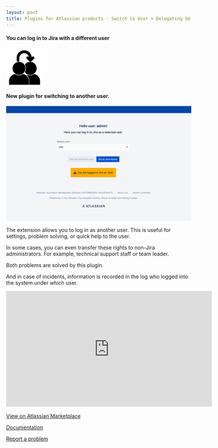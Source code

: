 ```yaml
---
layout: post
title: Plugins for Atlassian products - Switch to User + Delegating SU (Jira) 
---
```

#### You can log in to Jira with a different user ####
<img src="/images/su/su-144px.png" alt="Switch to User icon" width="100"/>

#### New plugin for switching to another user. ####

![switch user jibrok-set user](/images/su/su-set-user.png)

The extension allows you to log in as another user.
This is useful for settings, problem solving, or quick help to the user.

In some cases, you can even transfer these rights to non-Jira administrators. For example, technical support staff or team leader.

Both problems are solved by this plugin.

And in case of incidents, information is recorded in the log who logged into the system under which user.

<iframe width="560" height="315" src="https://www.youtube.com/embed/RROVJSyhJZo" frameborder="0" allow="autoplay; encrypted-media" allowfullscreen></iframe>

[View on Atlassian Marketplace](https://marketplace.atlassian.com/apps/1220949/switch-to-user-delegating-su-jira)

[Documentation](https://bitbucket.org/jibrok/su/wiki)

[Report a problem](https://bitbucket.org/jibrok/su/issues)

